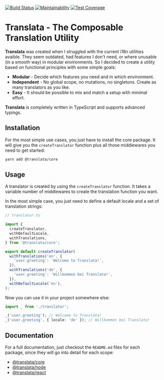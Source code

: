 [![Build Status](https://travis-ci.org/jeanfortheweb/translata.svg?branch=master)](https://travis-ci.org/jeanfortheweb/translata) [![Maintainability](https://api.codeclimate.com/v1/badges/29e376d945395da69418/maintainability)](https://codeclimate.com/github/jeanfortheweb/translata/maintainability) [![Test Coverage](https://api.codeclimate.com/v1/badges/29e376d945395da69418/test_coverage)](https://codeclimate.com/github/jeanfortheweb/translata/test_coverage)

# Translata - The Composable Translation Utility

**Translata** was created when I struggled with the current i18n utilities avaible. They seem outdated, had features I don't need, or where unusable (in a smooth way) in modular environments. So I decided to create a utility based on functional principles with some simple goals:

- **Modular** - Decide which features you need and in which environment.
- **Independent** - No global scope, no mutations, no singletons. Create as many translators as you like.
- **Easy** - It should be possible to mix and match a setup with minimal effort.

**Translata** is completely written in TypeScript and supports advanced typings.

## Installation

For the most simple use cases, you just have to install the core package. It will give you the `createTranslator` function plus
all those middlewares you need to get started:

```sh
yarn add @translata/core
```

## Usage

A translator is created by using the `createTranslator` function. It takes a variable number of middlewares to create the translation function you want.

In the most simple case, you just need to define a default locale and a set of translation strings:

```ts
// translator.ts

import {
  createTranslator,
  withDefaultLocale,
  withTranslations,
} from '@translata/core';

export default createTranslator(
  withTranslations('en', {
    'user.greeting': 'Welcome to Translata!',
  }),
  withTranslations('de', {
    'user.greeting': 'Willkommen bei Translata!',
  }),
  withDefaultLocale('en'),
);
```

Now you can use it in your project somewhere else:

```ts
import _ from './translator';

_('user.greeting'); // Welcome to Translata!
_('user.greeting', { locale: 'de' }); // Willkommen bei Translata!
```

## Documentation

For a full documentation, just checkout the `README.md` files for each package, since they will go into detail for each scope:

- [@translata/core](./packages/core/README.md)
- [@translata/node](./packages/node/README.md)
- [@translata/react](./packages/react/README.md)
